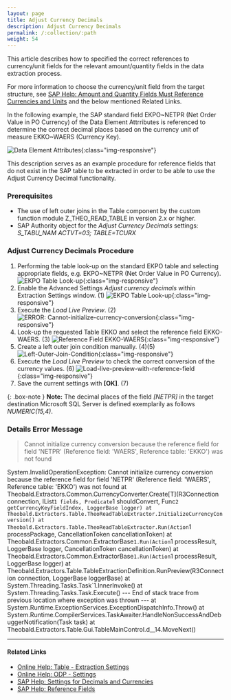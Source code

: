 ```yaml
---
layout: page
title: Adjust Currency Decimals
description: Adjust Currency Decimals
permalink: /:collection/:path
weight: 54
---
```

This article describes how to specified the correct references to currency/unit fields for the relevant amount/quantity fields in the data extraction process.

For more information to choose the currency/unit field from the target structure, see [SAP Help: Amount and Quantity Fields Must Reference Currencies and Units](https://help.sap.com/doc/a7b666550852bd7de10000000a44538d/700_SFIN20%20006/en-US/f77ecb53f0f67314e10000000a174cb4.html) and the below mentioned Related Links.

In the following example, the SAP standard field EKPO~NETPR (Net Order Value in PO Currency) of the Data Element Attrributes is referenced to determine the correct decimal places based on the currency unit of measure EKKO~WAERS (Currency Key).

![Data Element Attributes](/img/contents/xu/adjust-currency-decimals/data-element-attribute-specification.png){:class="img-responsive"}

This description serves as an example procedure for reference fields that do not exist in the SAP table to be extracted in order to be able to use the Adjust Currency Decimal functionality.

### Prerequisites

- The use of left outer joins in the Table component by the custom function module Z_THEO_READ_TABLE in version 2.x or higher.
- SAP Authority object for the *Adjust Currency Decimals* settings: *S_TABU_NAM	ACTVT=03; TABLE=TCURX*

### Adjust Currency Decimals Procedure

1. Performing the table look-up on the standard EKPO table and selecting appropriate fields, e.g. EKPO~NETPR (Net Order Value in PO Currency).
![EKPO Table Look-up](/img/contents/xu/adjust-currency-decimals/ekpo-table-look-up.png){:class="img-responsive"}
2. Enable the Advanced Settings *Adjust currency decimals* within Extraction Settings window. (1)
![EKPO Table Look-up](/img/contents/xu/adjust-currency-decimals/enable-adjust-currency-decimals.png){:class="img-responsive"}
3. Execute the *Load Live Preview*. (2)
![ERROR: Cannot-initialize-currency-conversion](/img/contents/xu/adjust-currency-decimals/error-cannot-initialize-currency-conversion.png){:class="img-responsive"}
4. Look-up the requested Table EKKO and select the reference field EKKO-WAERS. (3)
![Reference Field EKKO-WAERS](/img/contents/xu/adjust-currency-decimals/reference-field-ekko-waers.png){:class="img-responsive"} 
5. Create a left outer join condition manually. (4)(5)
![Left-Outer-Join-Condition](/img/contents/xu/adjust-currency-decimals/left-outer-join-condition.png){:class="img-responsive"} 
6. Execute the *Load Live Preview* to check the correct conversion of the currency values. (6)
![Load-live-preview-with-reference-field](/img/contents/xu/adjust-currency-decimals/load-live-preview-with-reference-field.png){:class="img-responsive"}
7. Save the current settings with **[OK]**. (7)

{: .box-note }
**Note:** The decimal places of the field *[NETPR]* in the target destination Microsoft SQL Server is defined exemplarily as follows *NUMERIC(15,4)*.

### Details Error Message

>Cannot initialize currency conversion because the reference field for field 'NETPR' (Reference field: 'WAERS', Reference table: 'EKKO') was not found

System.InvalidOperationException: Cannot initialize currency conversion because the reference field for field 'NETPR' (Reference field: 'WAERS', Reference table: 'EKKO') was not found
   at Theobald.Extractors.Common.CurrencyConverter.Create[T](R3Connection connection, IList`1 fields, Predicate`1 shouldConvert, Func`2 getCurrencyKeyFieldIndex, LoggerBase logger)
   at Theobald.Extractors.Table.TheoReadTableExtractor.InitializeCurrencyConversion()
   at Theobald.Extractors.Table.TheoReadTableExtractor.Run(Action`1 processPackage, CancellationToken cancellationToken)
   at Theobald.Extractors.Common.ExtractorBase`1.Run(Action`1 processResult, LoggerBase logger, CancellationToken cancellationToken)
   at Theobald.Extractors.Common.ExtractorBase`1.Run(Action`1 processResult, LoggerBase logger)
   at Theobald.Extractors.Table.TableExtractionDefinition.RunPreview(R3Connection connection, LoggerBase loggerBase)
   at System.Threading.Tasks.Task`1.InnerInvoke()
   at System.Threading.Tasks.Task.Execute()
--- End of stack trace from previous location where exception was thrown ---
   at System.Runtime.ExceptionServices.ExceptionDispatchInfo.Throw()
   at System.Runtime.CompilerServices.TaskAwaiter.HandleNonSuccessAndDebuggerNotification(Task task)
   at Theobald.Extractors.Table.Gui.TableMainControl.<LoadLivePreviewAsync>d__14.MoveNext()

******

#### Related Links
- [Online Help: Table - Extraction Settings](https://help.theobald-software.com/en/xtract-universal/table/extraction-settings#advanced-settings)
- [Online Help: ODP - Settings](https://help.theobald-software.com/en/xtract-universal/odp/odp-settings#advanced-settings)
- [SAP Help: Settings for Decimals and Currencies](https://help.sap.com/viewer/26c2d5e366bc44c1a98f2a9212a0c49d/1709%20001/en-US/16b080606b114d39ad693529a8a9335f.html)
- [SAP Help: Reference Fields](https://help.sap.com/viewer/6f39239e6c4b1014a39983d35720fc45/7.01.23/en-US/e16a94c7-b9e4-41ed-a749-3a38b9ac39f7.html?q=reference%20field%20for%20currency%20%2F%20amount%20field)